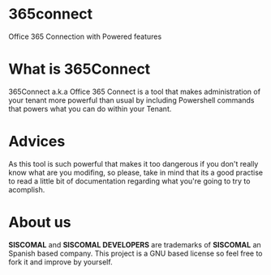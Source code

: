 # 365connect
Office 365 Connection with Powered features
# What is 365Connect
365Connect a.k.a Office 365 Connect is a tool that makes administration of your tenant more powerful than usual by including Powershell commands that powers what you can do within your Tenant.
# Advices
As this tool is such powerful that makes it too dangerous if you don't really know what are you modifing, so please, take in mind that its a good practise to read a little bit of documentation regarding what you're going to try to acomplish.
# About us
<b>SISCOMAL</b> and <b>SISCOMAL DEVELOPERS</b> are trademarks of <b>SISCOMAL</b> an Spanish based company. This project is a GNU based license so feel free to fork it and improve by yourself.
